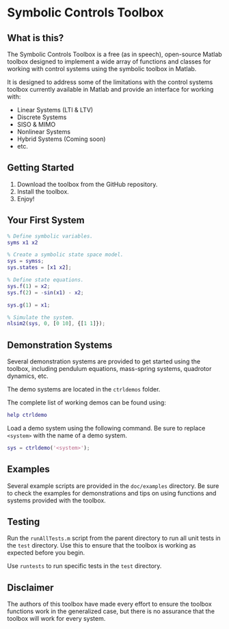 # Symbolic Controls Toolbox

## What is this?
The Symbolic Controls Toolbox is a free (as in speech), open-source Matlab
toolbox designed to implement a wide array of functions and classes for working
with control systems using the symbolic toolbox in Matlab.

It is designed to address some of the limitations with the control systems
toolbox currently available in Matlab and provide an interface for working with:

* Linear Systems (LTI & LTV)
* Discrete Systems
* SISO & MIMO
* Nonlinear Systems
* Hybrid Systems (Coming soon)
* etc.

## Getting Started
1. Download the toolbox from the GitHub repository.
1. Install the toolbox.
1. Enjoy!

## Your First System
```matlab
% Define symbolic variables.
syms x1 x2

% Create a symbolic state space model.
sys = symss;
sys.states = [x1 x2];

% Define state equations.
sys.f(1) = x2;
sys.f(2) = -sin(x1) - x2;

sys.g(1) = x1;

% Simulate the system.
nlsim2(sys, 0, [0 10], {[1 1]});
```

## Demonstration Systems
Several demonstration systems are provided to get started using the toolbox,
including pendulum equations, mass-spring systems, quadrotor dynamics, etc.

The demo systems are located in the `ctrldemos` folder.

The complete list of working demos can be found using:
```matlab
help ctrldemo
```

Load a demo system using the following command.
Be sure to replace `<system>` with the name of a demo system.
```matlab
sys = ctrldemo('<system>');
```

## Examples
Several example scripts are provided in the `doc/examples` directory. Be sure
to check the examples for demonstrations and tips on using functions and
systems provided with the toolbox.

## Testing
Run the `runAllTests.m` script from the parent directory to run all unit tests
in the `test` directory. Use this to ensure that the toolbox is working as
expected before you begin.

Use `runtests` to run specific tests in the `test` directory.

## Disclaimer
The authors of this toolbox have made every effort to ensure the toolbox
functions work in the generalized case, but there is no assurance that the
toolbox will work for every system.
